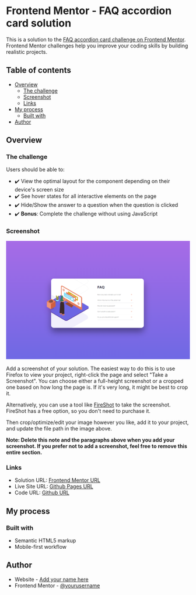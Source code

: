 # Frontend Mentor - FAQ accordion card solution

This is a solution to the [FAQ accordion card challenge on Frontend Mentor](https://www.frontendmentor.io/challenges/faq-accordion-card-XlyjD0Oam). Frontend Mentor challenges help you improve your coding skills by building realistic projects. 

## Table of contents

- [Overview](#overview)
  - [The challenge](#the-challenge)
  - [Screenshot](#screenshot)
  - [Links](#links)
- [My process](#my-process)
  - [Built with](#built-with)
- [Author](#author)

## Overview

### The challenge

Users should be able to:

- ✔️ View the optimal layout for the component depending on their device's screen size
- ✔️ See hover states for all interactive elements on the page
- ✔️ Hide/Show the answer to a question when the question is clicked
- ✔️ **Bonus**: Complete the challenge without using JavaScript

### Screenshot

![](./faq-accordion-card.png)

Add a screenshot of your solution. The easiest way to do this is to use Firefox to view your project, right-click the page and select "Take a Screenshot". You can choose either a full-height screenshot or a cropped one based on how long the page is. If it's very long, it might be best to crop it.

Alternatively, you can use a tool like [FireShot](https://getfireshot.com/) to take the screenshot. FireShot has a free option, so you don't need to purchase it. 

Then crop/optimize/edit your image however you like, add it to your project, and update the file path in the image above.

**Note: Delete this note and the paragraphs above when you add your screenshot. If you prefer not to add a screenshot, feel free to remove this entire section.**

### Links

- Solution URL: [Frontend Mentor URL](https://www.frontendmentor.io/challenges/faq-accordion-card-XlyjD0Oam/hub/faq-accordion-card-FIBN5byHSI)
- Live Site URL: [Github Pages URL](https://frontend-mentor-tasks.github.io/faq-accordion-card/)
- Code URL: [Github URL](https://github.com/frontend-mentor-tasks/faq-accordion-card)

## My process

### Built with

- Semantic HTML5 markup
- Mobile-first workflow

## Author

- Website - [Add your name here](https://www.your-site.com)
- Frontend Mentor - [@yourusername](https://www.frontendmentor.io/profile/yourusername)
